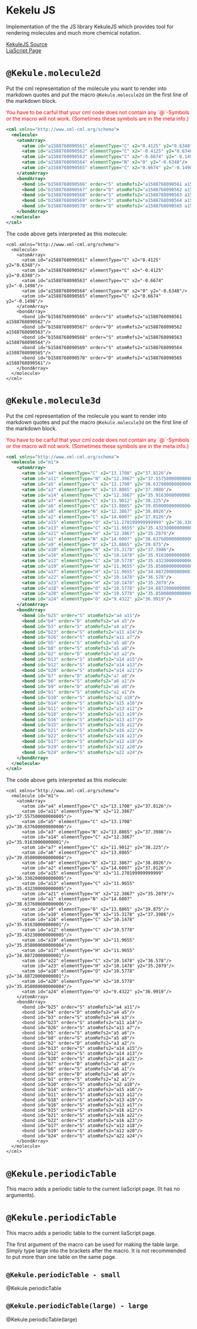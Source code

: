 <!--
author:   Yannik Höll

email:    labruzzler@gmail.com

version:  0.0.1

language: en

narrator: US English Female

script: http://cdnjs.cloudflare.com/ajax/libs/raphael/2.1.0/raphael-min.js
script: https://cdn.jsdelivr.net/gh/LiaTemplates/KekuleJS//kekule/three.js
script: https://cdn.jsdelivr.net/gh/LiaTemplates/KekuleJS/kekule/kekule.min.js
link: https://cdn.jsdelivr.net/gh/LiaTemplates/KekuleJS/kekule/themes/default/kekule.css

@Kekule.molecule2d: @_molecule2d_(@0, @uid)

@_molecule2d_
<div style="text-align: center" id="molecule_parent1_@1" class="deleteme"></div>

<script>
let rem = document.getElementsByClassName("deleteme");

for( let i=0; i< rem.length; i++ )
  rem[i].innerHTML = "";

const div = document.getElementById("molecule_parent1_@1");

const rawData = `@0`;
const mol = Kekule.IO.loadFormatData(rawData, 'cml');
var viewer = new Kekule.ChemWidget.Viewer2D(document, mol);
viewer.setAutofit(true);
viewer.removeClassName(Kekule.Widget.HtmlClassNames.NORMAL_BACKGROUND);

div.appendChild(viewer.getElement());
</script>
@end

@Kekule.molecule3d: @_molecule3d_(@0, @uid)

@_molecule3d_
<div style="text-align: center" id="molecule_parent2_@1" class="deleteme"></div>

<script>

let rem = document.getElementsByClassName("deleteme");

for( let i=0; i< rem.length; i++ )
  rem[i].innerHTML = "";

const div = document.getElementById("molecule_parent2_@1");

const rawData = `@0`;
const mol = Kekule.IO.loadFormatData(rawData, 'cml');
var viewer = new Kekule.ChemWidget.Viewer(document);

viewer.setDimension('800px', '800px');
viewer.setChemObj(mol);
viewer.setRenderType(Kekule.Render.RendererType.R3D);
viewer.setZoom(1.5);

viewer.setEnableToolbar(true);

div.appendChild(viewer.getElement());
</script>
@end

@Kekule.periodicTable: @_periodicTable_(@0, @uid)

@_periodicTable_
<div style="text-align: center" id="periodic_table_@1" class="deleteme"></div>

<script>

let rem = document.getElementsByClassName("deleteme");

for( let i=0; i< rem.length; i++ )
  rem[i].innerHTML = "";

const div = document.getElementById("periodic_table_@1");

const periodic_table = new Kekule.ChemWidget.PeriodicTable(document);

if("@0" !== "large")
  periodic_table.useMiniMode = true;
else
  periodic_table.useMiniMode = false;

periodic_table.setEnableSelect(true)
  .setDisplayedComponents(['symbol', 'name', 'atomicNumber'])
  .appendToElem(div);
</script>
@end
-->

# Kekelu JS

Implementation of the the JS library KekuleJS which provides tool for rendering
molecules and much more chemical notation.

[KekuleJS Source](https://github.com/partridgejiang/Kekule.js/tree/master) <br>
[LiaScript Page](https://liascript.github.io/course/?https://raw.githubusercontent.com/liaTemplates/KekuleJS/master/README.md#1)

# `@Kekule.molecule2d`

Put the cml representation of the molecule you want to render into markdown
quotes and put the macro `@Kekule.molecule2d` on the first line of the markdown
block.

<p style="color: red">You have to be carful that your cml code does not contain any
`@`-Symbols or the macro will not work. (Sometimes these symbols are in the meta info.)</p>

``` xml
<cml xmlns="http://www.xml-cml.org/schema">
  <molecule>
    <atomArray>
      <atom id="a1588768090561" elementType="C" x2="0.4125" y2="0.6348"/>
      <atom id="a1588768090562" elementType="C" x2="-0.4125" y2="0.6348"/>
      <atom id="a1588768090563" elementType="C" x2="-0.6674" y2="-0.1498"/>
      <atom id="a1588768090564" elementType="N" x2="0" y2="-0.6348"/>
      <atom id="a1588768090565" elementType="C" x2="0.6674" y2="-0.1498"/>
    </atomArray>
    <bondArray>
      <bond id="b1588768090566" order="S" atomRefs2="a1588768090561 a1588768090562"/>
      <bond id="b1588768090567" order="D" atomRefs2="a1588768090562 a1588768090563"/>
      <bond id="b1588768090568" order="S" atomRefs2="a1588768090563 a1588768090564"/>
      <bond id="b1588768090569" order="S" atomRefs2="a1588768090564 a1588768090565"/>
      <bond id="b1588768090570" order="D" atomRefs2="a1588768090565 a1588768090561"/>
    </bondArray>
  </molecule>
</cml>
```

The code above gets interpreted as this molecule:

``` @Kekule.molecule2d
<cml xmlns="http://www.xml-cml.org/schema">
  <molecule>
    <atomArray>
      <atom id="a1588768090561" elementType="C" x2="0.4125" y2="0.6348"/>
      <atom id="a1588768090562" elementType="C" x2="-0.4125" y2="0.6348"/>
      <atom id="a1588768090563" elementType="C" x2="-0.6674" y2="-0.1498"/>
      <atom id="a1588768090564" elementType="N" x2="0" y2="-0.6348"/>
      <atom id="a1588768090565" elementType="C" x2="0.6674" y2="-0.1498"/>
    </atomArray>
    <bondArray>
      <bond id="b1588768090566" order="S" atomRefs2="a1588768090561 a1588768090562"/>
      <bond id="b1588768090567" order="D" atomRefs2="a1588768090562 a1588768090563"/>
      <bond id="b1588768090568" order="S" atomRefs2="a1588768090563 a1588768090564"/>
      <bond id="b1588768090569" order="S" atomRefs2="a1588768090564 a1588768090565"/>
      <bond id="b1588768090570" order="D" atomRefs2="a1588768090565 a1588768090561"/>
    </bondArray>
  </molecule>
</cml>
```

# `@Kekule.molecule3d`

Put the cml representation of the molecule you want to render into markdown
quotes and put the macro `@Kekule.molecule3d` on the first line of the markdown
block.

<p style="color: red">You have to be carful that your cml code does not contain any
`@`-Symbols or the macro will not work. (Sometimes these symbols are in the meta info.)</p>

``` xml
<cml xmlns="http://www.xml-cml.org/schema">
  <molecule id="m1">
    <atomArray>
      <atom id="a4" elementType="C" x2="13.1708" y2="37.8126"/>
      <atom id="a11" elementType="N" x2="12.3867" y2="37.557500000000005"/>
      <atom id="a5" elementType="C" x2="13.1708" y2="38.637600000000006"/>
      <atom id="a3" elementType="N" x2="13.8865" y2="37.3986"/>
      <atom id="a14" elementType="C" x2="12.3867" y2="35.91630000000001"/>
      <atom id="a7" elementType="C" x2="11.9012" y2="38.225"/>
      <atom id="a6" elementType="C" x2="13.8865" y2="39.050000000000004"/>
      <atom id="a8" elementType="N" x2="12.3867" y2="38.8926"/>
      <atom id="a2" elementType="C" x2="14.6007" y2="37.8126"/>
      <atom id="a15" elementType="O" x2="11.270199999999999" y2="36.330200000000005"/>
      <atom id="a13" elementType="C" x2="11.9655" y2="35.432300000000005"/>
      <atom id="a21" elementType="H" x2="12.3867" y2="35.2079"/>
      <atom id="a1" elementType="N" x2="14.6007" y2="38.637600000000006"/>
      <atom id="a9" elementType="O" x2="13.8865" y2="39.875"/>
      <atom id="a10" elementType="N" x2="15.3178" y2="37.3986"/>
      <atom id="a16" elementType="C" x2="10.1478" y2="35.91630000000001"/>
      <atom id="a12" elementType="C" x2="10.5778" y2="35.432300000000005"/>
      <atom id="a19" elementType="H" x2="11.9655" y2="35.858000000000004"/>
      <atom id="a17" elementType="H" x2="11.9655" y2="34.88720000000001"/>
      <atom id="a22" elementType="C" x2="10.1478" y2="36.578"/>
      <atom id="a23" elementType="H" x2="10.1478" y2="35.2079"/>
      <atom id="a18" elementType="O" x2="10.5778" y2="34.88720000000001"/>
      <atom id="a20" elementType="H" x2="10.5778" y2="35.858000000000004"/>
      <atom id="a24" elementType="O" x2="9.4322" y2="36.9919"/>
    </atomArray>
    <bondArray>
      <bond id="b25" order="S" atomRefs2="a4 a11"/>
      <bond id="b4" order="D" atomRefs2="a4 a5"/>
      <bond id="b3" order="S" atomRefs2="a4 a3"/>
      <bond id="b23" order="S" atomRefs2="a11 a14"/>
      <bond id="b26" order="S" atomRefs2="a11 a7"/>
      <bond id="b5" order="S" atomRefs2="a5 a6"/>
      <bond id="b8" order="S" atomRefs2="a5 a8"/>
      <bond id="b2" order="D" atomRefs2="a3 a2"/>
      <bond id="b13" order="S" atomRefs2="a14 a15"/>
      <bond id="b12" order="S" atomRefs2="a14 a13"/>
      <bond id="b20" order="S" atomRefs2="a14 a21"/>
      <bond id="b7" order="D" atomRefs2="a7 a8"/>
      <bond id="b6" order="S" atomRefs2="a6 a1"/>
      <bond id="b9" order="D" atomRefs2="a6 a9"/>
      <bond id="b1" order="S" atomRefs2="a2 a1"/>
      <bond id="b10" order="S" atomRefs2="a2 a10"/>
      <bond id="b14" order="S" atomRefs2="a15 a16"/>
      <bond id="b11" order="S" atomRefs2="a13 a12"/>
      <bond id="b18" order="S" atomRefs2="a13 a19"/>
      <bond id="b16" order="S" atomRefs2="a13 a17"/>
      <bond id="b15" order="S" atomRefs2="a16 a12"/>
      <bond id="b21" order="S" atomRefs2="a16 a22"/>
      <bond id="b22" order="S" atomRefs2="a16 a23"/>
      <bond id="b17" order="S" atomRefs2="a12 a18"/>
      <bond id="b19" order="S" atomRefs2="a12 a20"/>
      <bond id="b24" order="S" atomRefs2="a22 a24"/>
    </bondArray>
  </molecule>
</cml>
```

The code above gets interpreted as this molecule:

``` @Kekule.molecule3d
<cml xmlns="http://www.xml-cml.org/schema">
  <molecule id="m1">
    <atomArray>
      <atom id="a4" elementType="C" x2="13.1708" y2="37.8126"/>
      <atom id="a11" elementType="N" x2="12.3867" y2="37.557500000000005"/>
      <atom id="a5" elementType="C" x2="13.1708" y2="38.637600000000006"/>
      <atom id="a3" elementType="N" x2="13.8865" y2="37.3986"/>
      <atom id="a14" elementType="C" x2="12.3867" y2="35.91630000000001"/>
      <atom id="a7" elementType="C" x2="11.9012" y2="38.225"/>
      <atom id="a6" elementType="C" x2="13.8865" y2="39.050000000000004"/>
      <atom id="a8" elementType="N" x2="12.3867" y2="38.8926"/>
      <atom id="a2" elementType="C" x2="14.6007" y2="37.8126"/>
      <atom id="a15" elementType="O" x2="11.270199999999999" y2="36.330200000000005"/>
      <atom id="a13" elementType="C" x2="11.9655" y2="35.432300000000005"/>
      <atom id="a21" elementType="H" x2="12.3867" y2="35.2079"/>
      <atom id="a1" elementType="N" x2="14.6007" y2="38.637600000000006"/>
      <atom id="a9" elementType="O" x2="13.8865" y2="39.875"/>
      <atom id="a10" elementType="N" x2="15.3178" y2="37.3986"/>
      <atom id="a16" elementType="C" x2="10.1478" y2="35.91630000000001"/>
      <atom id="a12" elementType="C" x2="10.5778" y2="35.432300000000005"/>
      <atom id="a19" elementType="H" x2="11.9655" y2="35.858000000000004"/>
      <atom id="a17" elementType="H" x2="11.9655" y2="34.88720000000001"/>
      <atom id="a22" elementType="C" x2="10.1478" y2="36.578"/>
      <atom id="a23" elementType="H" x2="10.1478" y2="35.2079"/>
      <atom id="a18" elementType="O" x2="10.5778" y2="34.88720000000001"/>
      <atom id="a20" elementType="H" x2="10.5778" y2="35.858000000000004"/>
      <atom id="a24" elementType="O" x2="9.4322" y2="36.9919"/>
    </atomArray>
    <bondArray>
      <bond id="b25" order="S" atomRefs2="a4 a11"/>
      <bond id="b4" order="D" atomRefs2="a4 a5"/>
      <bond id="b3" order="S" atomRefs2="a4 a3"/>
      <bond id="b23" order="S" atomRefs2="a11 a14"/>
      <bond id="b26" order="S" atomRefs2="a11 a7"/>
      <bond id="b5" order="S" atomRefs2="a5 a6"/>
      <bond id="b8" order="S" atomRefs2="a5 a8"/>
      <bond id="b2" order="D" atomRefs2="a3 a2"/>
      <bond id="b13" order="S" atomRefs2="a14 a15"/>
      <bond id="b12" order="S" atomRefs2="a14 a13"/>
      <bond id="b20" order="S" atomRefs2="a14 a21"/>
      <bond id="b7" order="D" atomRefs2="a7 a8"/>
      <bond id="b6" order="S" atomRefs2="a6 a1"/>
      <bond id="b9" order="D" atomRefs2="a6 a9"/>
      <bond id="b1" order="S" atomRefs2="a2 a1"/>
      <bond id="b10" order="S" atomRefs2="a2 a10"/>
      <bond id="b14" order="S" atomRefs2="a15 a16"/>
      <bond id="b11" order="S" atomRefs2="a13 a12"/>
      <bond id="b18" order="S" atomRefs2="a13 a19"/>
      <bond id="b16" order="S" atomRefs2="a13 a17"/>
      <bond id="b15" order="S" atomRefs2="a16 a12"/>
      <bond id="b21" order="S" atomRefs2="a16 a22"/>
      <bond id="b22" order="S" atomRefs2="a16 a23"/>
      <bond id="b17" order="S" atomRefs2="a12 a18"/>
      <bond id="b19" order="S" atomRefs2="a12 a20"/>
      <bond id="b24" order="S" atomRefs2="a22 a24"/>
    </bondArray>
  </molecule>
</cml>
```

# `@Kekule.periodicTable`

This macro adds a periodic table to the current liaScript page.
(It has no arguments).

# `@Kekule.periodicTable`
This macro adds a periodic table to the current liaScript page.

The first argument of the macro can be used for making the table large.
Simply type large into the brackets after the macro.
It is not recommended to put more than one table on the same page.

## `@Kekule.periodicTable - small`
@Kekule.periodicTable

## `@Kekule.periodicTable(large) - large`
@Kekule.periodicTable(large)
